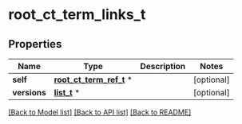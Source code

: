 # root_ct_term_links_t

## Properties
Name | Type | Description | Notes
------------ | ------------- | ------------- | -------------
**self** | [**root_ct_term_ref_t**](root_ct_term_ref.md) \* |  | [optional] 
**versions** | [**list_t**](ct_term_ref_version.md) \* |  | [optional] 

[[Back to Model list]](../README.md#documentation-for-models) [[Back to API list]](../README.md#documentation-for-api-endpoints) [[Back to README]](../README.md)


